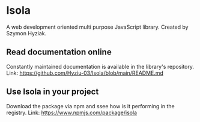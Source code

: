 # Isola

A web development oriented multi purpose JavaScript library.
Created by Szymon Hyziak.

## Read documentation online

Constantly maintained documentation is available in the library's repository.
Link: https://github.com/Hyziu-03/Isola/blob/main/README.md

## Use Isola in your project

Download the package via npm and ssee how is it performing in the registry.
Link: https://www.npmjs.com/package/isola 

